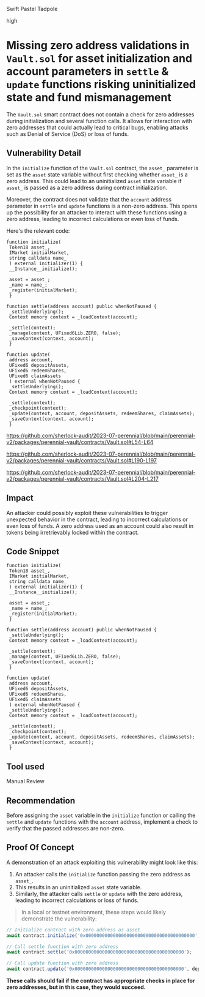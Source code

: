 Swift Pastel Tadpole

high

# Missing zero address validations in `Vault.sol` for asset initialization and account parameters in `settle` & `update` functions risking uninitialized state and fund mismanagement

The `Vault.sol` smart contract does not contain a check for zero addresses during initialization and several function calls. It allows for interaction with zero addresses that could actually lead to critical bugs, enabling attacks such as Denial of Service (DoS) or loss of funds.

## Vulnerability Detail

In the `initialize` function of the `Vault.sol` contract, the `asset_` parameter is set as the `asset` state variable without first checking whether `asset_` is a zero address. This could lead to an uninitialized `asset` state variable if `asset_` is passed as a zero address during contract initialization.

Moreover, the contract does not validate that the `account` address parameter in `settle` and `update` functions is a non-zero address. This opens up the possibility for an attacker to interact with these functions using a zero address, leading to incorrect calculations or even loss of funds.

Here's the relevant code:

```solidity
function initialize(
 Token18 asset_,
 IMarket initialMarket,
 string calldata name_
 ) external initializer(1) {
 __Instance__initialize();

 asset = asset_;
 _name = name_;
 _register(initialMarket);
 }

function settle(address account) public whenNotPaused {
 _settleUnderlying();
 Context memory context = _loadContext(account);

 _settle(context);
 _manage(context, UFixed6Lib.ZERO, false);
 _saveContext(context, account);
 }

function update(
 address account,
 UFixed6 depositAssets,
 UFixed6 redeemShares,
 UFixed6 claimAssets
 ) external whenNotPaused {
 _settleUnderlying();
 Context memory context = _loadContext(account);

 _settle(context);
 _checkpoint(context);
 _update(context, account, depositAssets, redeemShares, claimAssets);
 _saveContext(context, account);
 }
```

https://github.com/sherlock-audit/2023-07-perennial/blob/main/perennial-v2/packages/perennial-vault/contracts/Vault.sol#L54-L64

https://github.com/sherlock-audit/2023-07-perennial/blob/main/perennial-v2/packages/perennial-vault/contracts/Vault.sol#L190-L197

https://github.com/sherlock-audit/2023-07-perennial/blob/main/perennial-v2/packages/perennial-vault/contracts/Vault.sol#L204-L217

## Impact

An attacker could possibly exploit these vulnerabilities to trigger unexpected behavior in the contract, leading to incorrect calculations or even loss of funds. A zero address used as an account could also result in tokens being irretrievably locked within the contract.

## Code Snippet

```solidity
function initialize(
 Token18 asset_,
 IMarket initialMarket,
 string calldata name_
 ) external initializer(1) {
 __Instance__initialize();

 asset = asset_;
 _name = name_;
 _register(initialMarket);
 }

function settle(address account) public whenNotPaused {
 _settleUnderlying();
 Context memory context = _loadContext(account);

 _settle(context);
 _manage(context, UFixed6Lib.ZERO, false);
 _saveContext(context, account);
 }

function update(
 address account,
 UFixed6 depositAssets,
 UFixed6 redeemShares,
 UFixed6 claimAssets
 ) external whenNotPaused {
 _settleUnderlying();
 Context memory context = _loadContext(account);

 _settle(context);
 _checkpoint(context);
 _update(context, account, depositAssets, redeemShares, claimAssets);
 _saveContext(context, account);
 }
```

## Tool used

Manual Review

## Recommendation

Before assigning the `asset` variable in the `initialize` function or calling the `settle` and `update` functions with the `account` address, implement a check to verify that the passed addresses are non-zero.

## Proof Of Concept

A demonstration of an attack exploiting this vulnerability might look like this:

1. An attacker calls the `initialize` function passing the zero address as `asset_`.
2. This results in an uninitialized `asset` state variable.
3. Similarly, the attacker calls `settle` or `update` with the zero address, leading to incorrect calculations or loss of funds.

> In a local or testnet environment, these steps would likely demonstrate the vulnerability:

```javascript
// Initialize contract with zero address as asset
await contract.initialize('0x0000000000000000000000000000000000000000', initialMarket, 'TestVault');

// Call settle function with zero address
await contract.settle('0x0000000000000000000000000000000000000000');

// Call update function with zero address
await contract.update('0x0000000000000000000000000000000000000000', depositAssets, redeemShares, claimAssets);
```

**These calls should fail if the contract has appropriate checks in place for zero addresses, but in this case, they would succeed.**